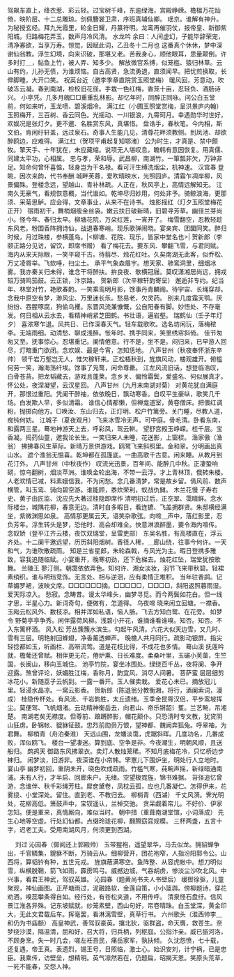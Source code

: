 <!-- { "loadSidebar": true } -->
驾飙车直上，绛衣惹、彩云轻。过宝树千峰，东逾绿海，宫殿峥嵘。檐楹万花灿倚，映阶层、十二总雕琼。剑佩簪裳卫肃，序班真辅仙卿。 
瑶京。谁解有神升。为秘授玄经。拜九光霞里，轮金日耀，丹篆符明。龙鸾再催羽仗，报帝皇、新御紫阳城。归路梅花弄玉，数声月冷风清。 
水龙吟
余曰：人间虚幻，子能毕辞荣宠，清净寡欲，当享万寿。惊觉，因赋此词，乙丑冬十二月也 
这番真个休休，梦中深谢仙翁教。浮生幻境，向来识破，那堪又老。苦我身心，顺他眼耳，思量颠倒。许多时打＿，鲇鱼上竹，被人弄、知多少。 
解放微官系缚，似笼槛、猿归林草。云山有约，儿孙无债，为谁烦恼。自古高贤，急流勇退，直须闻早。把忧煎换取，长伸脚睡，大开口笑。 
祝英台近（邀李季章直院赏玉照堂梅）
暖风回，芳意动，吹破冻云凝。春到南湖，检校旧花径。手栽一色红梅，香笼十亩，忍轻负、酒肠诗兴。 
小亭凭。几多月魄□□重重乱林影。却忆年时，同醉正同咏。问公白玉堂前，何如来听，玉龙喷、碧溪烟冷。 
满江红（小圃玉照堂赏梅，呈洪景庐内翰）
玉照梅开，三百树、香云同色。光摇动、一川银浪，九霄珂月。幸遇勋华时世好，欢娱况是张灯夕。更不邀、名胜赏东风，真堪惜。 
盘诰手，春秋笔。今内相，斯文伯。肯闲纡轩盖，远过泉石。奇事人生能几见，清尊花畔须教侧。到凤池、却欲醉鸥边，应难得。 
满江红（贺项平甫起复知鄂渚）
公为时生，才真是、禁中颇牧。擎天手、十年犹在，未应藏缩。说项无人堪叹息，瞻韩有意因恢复。用真儒、同建太平功，心相属。 
忠与孝，荣和辱。武昌柳，南湖竹。一箪瓢非欠，万钟非足。知命何曾怀喜愠，轻身岂为干名禄。看可汗生缚洗烟尘，机神速。 
汉宫春
登眺，因次来韵，代书奉酬 
城畔芙蓉，爱吹晴映水，光照园庐。清霜乍凋岸柳，风景偏殊。登楼念远，望越山、青补林疏。人正在，秋风亭上，高情远解知无。 
江南久无豪气，看规恢意概，当代谁如。乾坤尽归妙用，何处非予。骑鲸浪海，更那须、采菊思鲈。应会得，文章事业，从来不在诗书。 
烛影摇红（灯夕玉照堂梅花正开）
宿雨初干，舞梢烟瘦金丝袅。嫩云扶日破新晴，旧碧寻芳草。幽径兰芽尚小。怪今年、春归太早。柳塘花院，万朵红莲，一宵开了。 
梅雪翻空，忍教轻趁东风老。粉围香阵拥诗仙，战退春寒峭。现乐歌弹闹晓。宴亲宾、团圞同笑。醉归时候，月过珠楼，参横蓬岛。|<柳塘、花院、现乐，皆家中堂名也>| 
贺新郎（李颐正路分见访，留饮，即席书赠）
看了梅花去。要东风、攀翻飞雪，与君同赋。海内从来天际眼，一笑平窥千古。待翦尽、烛花红吐。久矣南湖无此客，似乔松、万丈凌霄举。飞欬唾，扫尘土。 
承平气象森眉宇。想天家、骖鸾洞里，细烟冰雾。我亦秦关归未得，谁念干将醉扶。拚良夜、欹横冠屦。莫叹潇湘居尚远，拥戎轺万骑鸣笳鼓。云正锁，汴京路。 
贺新郎（次辛稼轩韵寄呈）
邂逅非专约。纪当年、林堂对竹，艳歌春酌。一笑乘鸾明月影，馀事丹青麟阁。待宇宙、长绳穿却。念我中原空有梦，渺风尘、万里迷长乐。愁易老，欠灵药。 
别来几度霜天鹗。厌纷纷、吞腥啄腐，狗偷乌攫。东晋风流兼慷慨，公自阳春有脚。妙悟处、不存毫发。何日相从云水去，看精神峭紧芝田鹤。书壮语，遍岩壑。 
瑞鹤仙（壬子年灯夕）
喜浓寒乍退。风共日、已作深春天气。轻车载歌吹。选名坊闲玩，落梅秾李。无端雨细。动清愁、聊成浅醉。怅年时、携手同来，笑里绣帘斜倚。 
佳节匆匆又至。抚事惊心。忍堪重记。阑情倦意。行不是，坐不是。闷归来，已早游人回尽，灯暗重门欲闭。念欢娱、最是今宵，怎知恁地。 
八声甘州（秋夜奉怀浙东辛帅）
领千岩万壑岂无人，惟欠稼轩来。正松梧秋到，旌旗风动，楼观雄开。俯槛何劳一笑，瀚海荡纤埃。馀事了凫鹜，闲命尊罍。 
江左风流旧话，想登临浩叹，白骨苍苔。把龙韬藏去，游戏且蓬莱。念乡关、偏怜霜鬓，爱盛名、何似展真才。怀公处，夜深凝望，云汉星回。 
八声甘州（九月末南湖对菊）
对黄花犹自满庭开，那恨过重阳。凭阑干醉袖，依依晚日，飘动寒香。自叹平生豪纵，歌笑几千场。白发欺人早，多似清霜。 
谁信心情都懒，但禅龛道室，黄卷僧床。把偎红调粉，抛掷向他方。□唤汝、东山归去，正灯明、松户竹篱旁。关门睡，尽教人道，痴钝何妨。 
江城子（夏夜观月）
飞来冰雪冷无声。可中庭。骨毛清。卧看东南，和露两三星。蓦地神游天上去，呼彩凤，驾云軿。 
望舒宫殿玉峥嵘。桂千层。宝香凝。捣药仙童，邀我论长生。一笑归来人未睡，花送影，上窗棂。 
渔家傲（渔翁）
拂拂春风生草际。新晴万景供游戏。鸥鹭飞来斜照里。金和翠。分明画出真山水。 
遮个渔翁无愠喜。乾坤都在孤篷底。一曲高歌千古意。闲来睡。从教月到花汀外。 
八声甘州（中秋夜作）
叹流光迅景，百年间、能醉几中秋。正凄蛩响砌，惊乌翻树，烟淡苹洲。谁唤金轮出海，不带一云浮。才上青林顶，俄转朱楼。 
人老欢情已减，料素娥信我，不为闲愁。念几番清梦，常是故乡留。倩风前、数声横管，叫玉鸾、骑向碧空游。谁能顾，黍炊荣利，蚁战仇雠。 
木兰花慢
子寿右史、黄子由匠监、沈应先大著过桂隐即席作 
清明初过后，正空翠、霭晴鲜。念水际楼台，城隅花柳，春意无边。清时自多暇日，看连镳、飞盖拥群贤。朱邸横经满坐，紫微渊思如泉。 
高情那更属云天。语笑杂歌弦。向啼＿声中，落红影里，忍负芳年。浮生转头是梦，恐他时、高会却难全。快意淋浪醉墨，要令海内喧传。 
念奴娇（登平江齐云楼，夜饮双瑞堂，呈雷吏部）
东吴名胜，有高楼直在，浮云齐处。十二阑干邀远望，历历斜阳烟树。香径人稀，＿廊山绕，往事今何许。一天和气，为谁吹散疏雨。 
知是兰省星郎，朱轮森戟，与风光为主。暇日登携多雅致，容我追随临赋。小宴重开，晚寒初劲，还下危梯去。烛花红坠，瑞堂犹按歌舞。 
兰陵王
蓼汀侧。朝霭依依弄色。知何许、湘女淡妆，羽节飞来带秋碧。轻裙素绡织。谁与明珰竞饰。无言处、相与逆洄，应有柔情正堆积。 
当年驻香鹢。记草媚罗裙，波映文席。□□□□□□摘。□□□□□，□□□□，斜阳返照暮雨湿。爱天际凉入。 
愁寂。念畴昔。谩太华峰头，幽梦寻觅。而今两鬓如花白。但一线才思，半星心力。新词奇句，便做有，怎道得。 
乌夜啼
晓来闲立回塘。一襟香。玉飐云松风外、数枝凉。相并浑如私语，恼人肠。飞去方知白鹭、在花旁。 
如梦令
野菊亭亭争秀。闲伴露荷风柳。浅碧小开花，谁摘谁看谁嗅。知否。知否。不入东篱杯酒。 
风入松
芳丛簇簇水滨生。勾起午风清。六花大似天边雪，又几时、雪有三层。明艳射回蜂翅，净香薰透蝉声。 
晚檐人共月同行。疏影动银屏。指尖轻捻都如玉，听画栏、高啭流莺。道是花枝比得，不成花也多情。 
蓦山溪
抚莲吟就，檐葡还曾赋。相伴更无花，倦炉熏、日长难度。柔桑叶里，玉碾小芙蕖，生竺国，长闽山，移向玉城住。 
池亭竹院，宴坐冰围处。绿绕百千丛，夜将阑、争开迎露。煞曾评论，妖媚胜江梅，香称月，韵宜风，消尽人间暑。 
菩萨蛮
层层细剪冰花小。新随荔子云帆到。一露一番开。玉人催卖栽。 
爱花心未已。摘放冠儿里。轻浸水晶凉。一窝云影香。 
贺新郎（陈退翁分教衡湘，将行，酒阑索词，漫成）
桂隐传杯处。有风流、千岩韵胜，太丘遗绪。玉季金昆霄汉侣，平步鸾坡挥尘。莫便驾、飞帆烟渚。云动精神衡岳去，向君山、帝乐锵韶氵蒦。兰艺畹，吊湘楚。 
南湖老矣无襟度。但尊前、踉蹡醉影，帽花颠仆。只恐清时专文教，犹贷阴山狂虏。卧锦帐、貔貅钲鼓。忠烈前勋赍万恨，望神都、魏阙奔狐兔。呼翠袖，为君舞。 
柳梢青（舟泊秦淮）
天远山围，龙蟠淡霭，虎踞斜晖。几度功名，几番成败，浑似鸥飞。 
楼台一望凄迷。算到底、空争是非。今夜潮生，明朝风顺，且送船归。 
鹧鸪天
御路东风拂翠衣。卖灯人散烛笼稀。不知月底梅花冷，只忆桥边步袜归。 
闲梦淡，旧游非。夜深谁在小帘帏。罘罳儿下围炉坐，明处行人立地时。 
宴山亭
幽梦初回，重阴未开，晓色吹成疏雨。竹槛气寒，莼畹声摇，新绿暗通南浦。未有人行，才半启、回廊朱户。无绪。空望极霓旌，锦书难据。 
苔径追忆曾游，念谁伴、秋千彩绳芳柱。犀奁黛卷，凤枕云孤，应也几番凝伫。怎得伊来，花雾绕、小堂深处。留住。直到老、不教归去。 
柳梢青（西湖）
千丈风漪。霁光明处，花柳高低。箫鼓声中，宝钗遥认，兰棹交驰。 
贪呆觑着帘儿。不好价、伊家怎知。便是重来，真情厮向，难似当时。 
朝中措（重葺南湖堂馆，小词落成）
先生心地等空虚。行处幻仙都。点缀玲珑花柳，翻腾窈窕规模。 
三杯两盏，五言十字，迟老工夫。受用南湖风月，何须更到西湖。 

　
刘过
沁园春（御阅还上郭殿帅）
玉带猩袍，遥望翠华，马去似龙。拥貂蝉争出，千官鳞集，貔貅不断，万骑云从。细柳营开，团花袍窄，人指汾阳郭令公。山西将，算韬钤有种，五世元戎。 
旌旗蔽满寒空。鱼阵整、从容虎帐中。想刀明似雪，纵横脱鞘，箭飞如雨，霹雳鸣弓。威撼边城，气吞胡虏，惨淡尘沙吹北风。中兴事，看君王神武，驾驭英雄。 
沁园春（题黄尚书夫人书壁后）
缓辔徐驱，儿童聚观，神仙画图。正芹塘雨过，泥融路软，金莲自策，小小篮舆。傍柳题诗，穿花劝酒，嗅蕊攀条得自如。经行处，有苍松夹道，不用传呼。 
清泉怪石盘纡。信风景江淮各异殊。记东坡赋就，纱笼素壁，西山句好，帘卷晴珠。白玉堂深，黄金印大，无此文君载后车。挥毫罢，看淋漓雪壁，真草行书。 
六州歌头（淮西帅李＿和仍为书庙额）
高皇神武，善驾驭豪英。攘北狄，驱群盗，命天膺，救苍生。奈梦绕沙漠，隔温清，屈和好，召大将，归兵柄，列枢庭。公指汴亲。威已振河洛，不顾身烹。失一时几会，嗟左衽吾民，痛岳家军，孰扶倾。 
久沈怨愤，七十载，还复遇，帝王真。表遗烈，锡王号，日照临，激士心。始识安刘，计宁祸，已是忠臣。我乘传，访壁垒，想精明。英气凛然若在，仍题扁，昭揭天恩。笑原头荒草，一死不能春，交怨人神。 
